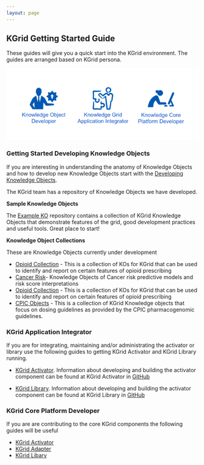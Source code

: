 ```yaml
---
layout: page
---
```

## KGrid Getting Started Guide

These guides will give you a quick start into the KGrid environment.  The guides are arranged based on KGrid persona.

![](../assets/img/persona.png)

### Getting Started Developing Knowledge Objects
If you are interesting in understanding the anatomy of Knowledge Objects and how to develop new
Knowledge Objects start with the [Developing Knowledge Objects](./developing-kos).

The KGrid team has a repository of Knowledge Objects we have developed.

**Sample Knowledge Objects**

The [Example KO](https://kgrid-objects.github.io/example-kos) repository contains a collection of 
KGrid Knowledge Objects that demonstrate features of the grid, good development practices and useful tools. 
Great place to start!

**Knowledge Object Collections**

These are Knowledge Objects currently under development

* [Opioid Collection](https://kgrid-objects.github.io/mopen-opioid-collection) - This is a collection 
of KOs for KGrid that can be used to identify and report on certain features of opioid prescribing
* [Cancer Risk](https://kgrid-objects.github.io/cancer-risk)- Knowledge Objects of Cancer risk 
predictive models and risk score interpretations
* [Opioid Collection](https://kgrid-objects.github.io/mopen-opioid-collection) - This is a collection 
of KOs for KGrid that can be used to identify and report on certain features of opioid prescribing
* [CPIC Objects](https://kgrid-objects.github.io/cpic-objects/) - This is a collection of KGrid 
Knowledge objects that focus on dosing guidelines as provided by the CPIC pharmacogenomic guidelines. 

### KGrid Application Integrator

If you are for integrating, maintaining and/or administrating the activator or library use the following guides to 
getting KGrid Activator and KGrid Library running.

* [KGrid Activator](http://kgrid.org/kgrid-activator).  Information about developing and 
building the activator component can be found at KGrid Activator in [GitHub](https://github.com/kgrid/kgrid-activator)

* [KGrid Library](http://kgrid.org/kgrid-library).  Information about developing and 
building the activator component can be found at KGrid Library in [GitHub](https://github.com/kgrid/kgrid-library)

### KGrid Core Platform Developer

If you are are contributing to the core KGrid components the following guides will be useful
* [KGrid Activator](http://kgrid.org/kgrid-activator/)
* [KGrid Adapter](http://kgrid.org/kgrid-adapter/)
* [KGrid Libary](http://kgrid.org/kgrid-library/)
